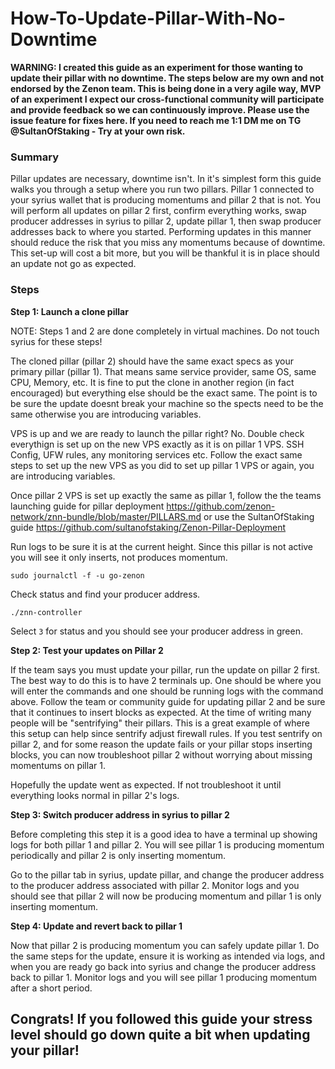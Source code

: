 # How-To-Update-Pillar-With-No-Downtime

**WARNING: I created this guide as an experiment for those wanting to update their pillar with no downtime. The steps below are my own and not endorsed by the Zenon team. This is being done in a very agile way, MVP of an experiment I expect our cross-functional community will participate and provide feedback so we can continuously improve. Please use the issue feature for fixes here. If you need to reach me 1:1 DM me on TG @SultanOfStaking - Try at your own risk.**

### Summary
Pillar updates are necessary, downtime isn't. In it's simplest form this guide walks you through a setup where you run two pillars. Pillar 1 connected to your syrius wallet that is producing momentums and pillar 2 that is not. You will perform all updates on pillar 2 first, confirm everything works, swap producer addresses in syrius to pillar 2, update pillar 1, then swap producer addresses back to where you started. Performing updates in this manner should reduce the risk that you miss any momentums because of downtime. This set-up will cost a bit more, but you will be thankful it is in place should an update not go as expected.

### Steps

**Step 1: Launch a clone pillar**

NOTE: Steps 1 and 2 are done completely in virtual machines. Do not touch syrius for these steps!

The cloned pillar (pillar 2) should have the same exact specs as your primary pillar (pillar 1). That means same service provider, same OS, same CPU, Memory, etc. It is fine to put the clone in another region (in fact encouraged) but everything else should be the exact same. The point is to be sure the update doesnt break your machine so the spects need to be the same otherwise you are introducing variables.

VPS is up and we are ready to launch the pillar right? No. Double check everythign is set up on the new VPS exactly as it is on pillar 1 VPS. SSH Config, UFW rules, any monitoring services etc. Follow the exact same steps to set up the new VPS as you did to set up pillar 1 VPS or again, you are introducing variables.

Once pillar 2 VPS is set up exactly the same as pillar 1, follow the the teams launching guide for pillar deployment https://github.com/zenon-network/znn-bundle/blob/master/PILLARS.md or use the SultanOfStaking guide https://github.com/sultanofstaking/Zenon-Pillar-Deployment 

Run logs to be sure it is at the current height. Since this pillar is not active you will see it only inserts, not produces momentum.

`sudo journalctl -f -u go-zenon`

Check status and find your producer address.

`./znn-controller`

Select `3` for status and you should see your producer address in green.

**Step 2: Test your updates on Pillar 2**

If the team says you must update your pillar, run the update on pillar 2 first. The best way to do this is to have 2 terminals up. One should be where you will enter the commands and one should be running logs with the command above. Follow the team or community guide for updating pillar 2 and be sure that it continues to insert blocks as expected. At the time of writing many people will be "sentrifying" their pillars. This is a great example of where this setup can help since sentrify adjust firewall rules. If you test sentrify on pillar 2, and for some reason the update fails or your pillar stops inserting blocks, you can now troubleshoot pillar 2 without worrying about missing momentums on pillar 1.

Hopefully the update went as expected. If not troubleshoot it until everything looks normal in pillar 2's logs.

**Step 3: Switch producer address in syrius to pillar 2**

Before completing this step it is a good idea to have a terminal up showing logs for both pillar 1 and pillar 2. You will see pillar 1 is producing momentum periodically and pillar 2 is only inserting momentum.

Go to the pillar tab in syrius, update pillar, and change the producer address to the producer address associated with pillar 2. Monitor logs and you should see that pillar 2 will now be producing momentum and pillar 1 is only inserting momentum.

**Step 4: Update and revert back to pillar 1**

Now that pillar 2 is producing momentum you can safely update pillar 1. Do the same steps for the update, ensure it is working as intended via logs, and when you are ready go back into syrius and change the producer address back to pillar 1. Monitor logs and you will see pillar 1 producing momentum after a short period.

## Congrats! If you followed this guide your stress level should go down quite a bit when updating your pillar!
